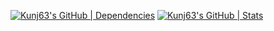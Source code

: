 [![Kunj63's GitHub | Dependencies](https://stats.quine.sh/Kunj63/dependencies?theme=dark)](https://quine.sh?utm_source=widgets&utm_campaign=Kunj63)
[![Kunj63's GitHub | Stats](https://stats.quine.sh/Kunj63/github?theme=dark)](https://quine.sh?utm_source=widgets&utm_campaign=Kunj63)

